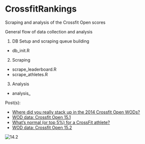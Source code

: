 CrossfitRankings
================
Scraping and analysis of the Crossfit Open scores

General flow of data collection and analysis

1. DB Setup and scraping queue building
  * db_init.R
2. Scraping
  * scrape_leaderboard.R
  * scrape_athletes.R
3. Analysis
  * analysis_

Post(s):

 * [Where did you really stack up in the 2014 Crossfit Open WODs?](http://swift.pw/data/where-did-you-really-stack-up-in-the-2014-open-wods)
 * [WOD data: Crossfit Open 15.1](http://swift.pw/data/wod-data-crossfit-open-15-1)
 * [What’s normal (or top 5%) for a CrossFit athlete?](http://swift.pw/data/whats-normal-or-top-5-for-a-crossfit-athlete)
 * [WOD data: Crossfit Open 15.2](http://swift.pw/data/wod-data-crossfit-open-15-2)

![14.2](http://samswift.org/wp-content/uploads/2014/05/crossfit_14_2_annotated.png)
